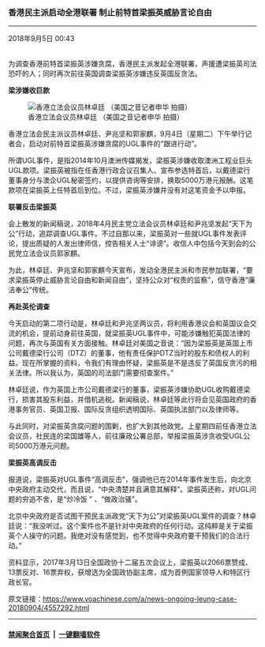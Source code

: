 ### 香港民主派启动全港联署 制止前特首梁振英威胁言论自由
------------------------

<div class="published">
 <span class="date" title="中国时间">
  <time datetime="2018-09-05T00:43:07+08:00">
   2018年9月5日 00:43
  </time>
 </span>
</div>
<br/>
<div class="wsw">
 <p>
  为调查香港前特首梁振英涉嫌贪腐，香港民主派发起全港联署，声援遭梁振英司法恐吓的人；同时再次前往英国调查梁振英涉嫌违反英国反贪法。
 </p>
 <div class="wsw__embed">
 </div>
 <p>
  <strong>
   梁涉嫌收巨款
  </strong>
 </p>
 <div class="wsw__embed wsw__embed--small">
  <figure class="media-image js-media-expand">
   <div class="img-wrap">
    <div class="thumb">
     <img alt="香港立法会议员林卓廷 （美国之音记者申华 拍摄）" src="https://gdb.voanews.com/3F86C4CE-6FEF-49F5-8D22-65EB8F57FC2F_w250_r0_s.jpg"/>
    </div>
    <span class="ico ico-fullscreen ico--media-expand ico--rounded">
    </span>
   </div>
   <figcaption>
    <span class="caption">
     香港立法会议员林卓廷 （美国之音记者申华 拍摄）
    </span>
   </figcaption>
  </figure>
 </div>
 <p>
  香港立法会民主派议员林卓廷、尹兆坚和郭家麒，9月4日（星期二）下午举行记者会，启动对前特首梁振英涉嫌贪腐的UGL事件的“跟进行动”。
 </p>
 <p>
  所谓UGL事件，是指2014年10月澳洲传媒揭发，梁振英涉嫌收取澳洲工程业巨头UGL款项。梁振英被指在任香港行政会议召集人、宣布参选特首后，以戴德梁行董事身分与澳企UGL秘密签约，以提供咨询等安排，换取5000万港元报酬。这笔款项在梁振英上任特首后到位。不过，梁振英涉嫌并没有对这笔资金予以申报。
 </p>
 <p>
  <strong>
   联署反击梁振英
  </strong>
 </p>
 <p>
  会上散发的新闻稿说，2018年4月民主党立法会议员林卓廷和尹兆坚发起“天下为公”行动，追踪调查UGL事件。不过自那以来，梁振英对一些就UGL事件发表评论，提出质疑的人发出律师信，控告相关人士“诽谤”。收信人中包括今天到会的公民党立法会议员郭家麒。
 </p>
 <p>
  为此，林卓廷、尹兆坚和郭家麒今天宣布，发动全港民主派和市民参加联署，“要求梁振英停止威胁言论自由和新闻自由”，坚持公众对“权贵的监察”，信守香港“廉洁奉公”传统。
 </p>
 <p>
  <strong>
   再赴英伦调查
  </strong>
 </p>
 <p>
  今天启动的第二项行动是，林卓廷和尹兆坚两议员，将利用香港议会和英国议会交流的机会，提前动身前往英国，就梁振英UGL事件中，可能涉嫌触犯英国法律的问题，再次与英国有关方面接触。林卓廷对美国之音说：“因为梁振英是英国上市公司戴德梁行公司（DTZ）的董事，他有责任保护DTZ当时的股东和债权人的利益。现在所掌握的资料，令我们有理由怀疑，梁振英是不是违反了英国反贪污的相关法律。所以我认为，英国的司法部门需要彻查案件。”
 </p>
 <p>
  林卓廷说，作为英国上市公司戴德梁行的董事，梁振英涉嫌协助UGL收购戴德梁行，损害其股东利益，并借机逃税。新闻稿说，林卓廷等此行将会见英国政府的香港事务官员、英国卫报、国际反贪组织透明国际、英国执法部门以及律师等。
 </p>
 <p>
  与此同时，对梁振英贪腐问题的围剿，也扩大到其他政党。上星期四前任香港立法会议员，社民连的梁国雄等人，前往廉政公署总部，举报梁振英涉贪收受UGL公司5000万港元问题。
 </p>
 <p>
  <strong>
   梁振英高调反击
  </strong>
 </p>
 <p>
  报道说，梁振英对UGL事件“高调反击”，强调他已在2014年事件发生后，向北京中央政府主动交代，而且说，“中央清楚并且满意其解释”。梁振英还称，对UGL问题的穷追不舍，是“炒冷饭 ” 、“做政治骚”。
 </p>
 <p>
  北京中央政府是否试图干预民主派政党“天下为公”对梁振英UGL案件的调查？林卓廷说：“我没听过。这个案件也不是针对中央政府的任何行动。这纯粹是关于梁振英个人操守的问题。我绝对没有感觉到，也不觉得中央政府要干预我们的合法行动。”
 </p>
 <p>
  资料显示，2017年3月13日全国政协十二届五次会议上，梁振英以2066票赞成、13票反对、16票弃权，获增选为全国政协副主席，成为首例国家领导人和特区行政长官。
 </p>
</div>

原文链接：https://www.voachinese.com/a/news-ongoing-leung-case-20180904/4557292.html


------------------------
#### [禁闻聚合首页](https://github.com/gfw-breaker/banned-news/blob/master/README.md) &nbsp;|&nbsp;  [一键翻墙软件](https://github.com/gfw-breaker/nogfw/blob/master/README.md)
